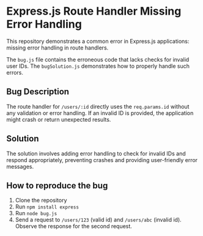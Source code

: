 # Express.js Route Handler Missing Error Handling

This repository demonstrates a common error in Express.js applications: missing error handling in route handlers.

The `bug.js` file contains the erroneous code that lacks checks for invalid user IDs.  The `bugSolution.js` demonstrates how to properly handle such errors.

## Bug Description

The route handler for `/users/:id` directly uses the `req.params.id` without any validation or error handling. If an invalid ID is provided, the application might crash or return unexpected results.

## Solution

The solution involves adding error handling to check for invalid IDs and respond appropriately, preventing crashes and providing user-friendly error messages.

## How to reproduce the bug

1. Clone the repository
2. Run `npm install express`
3. Run `node bug.js`
4. Send a request to `/users/123` (valid id) and `/users/abc` (invalid id).  Observe the response for the second request.